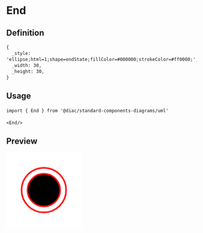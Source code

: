 # End

## Definition

```
{
  _style: 'ellipse;html=1;shape=endState;fillColor=#000000;strokeColor=#ff0000;',
  _width: 30,
  _height: 30,
}
```

## Usage

```
import { End } from '@diac/standard-components-diagrams/uml'

<End/>
```

## Preview

<img src="./end.png" width="200"/>
